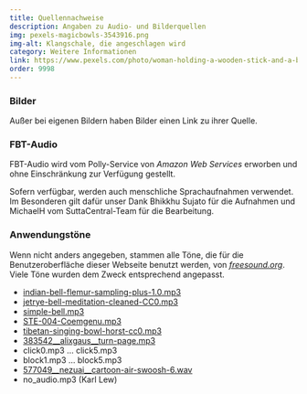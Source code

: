 ```yaml
---
title: Quellennachweise
description: Angaben zu Audio- und Bilderquellen
img: pexels-magicbowls-3543916.png
img-alt: Klangschale, die angeschlagen wird
category: Weitere Informationen
link: https://www.pexels.com/photo/woman-holding-a-wooden-stick-and-a-bowl-3543916/
order: 9998
---
```


### Bilder

Außer bei eigenen Bildern haben Bilder einen Link zu ihrer Quelle.

### FBT-Audio

FBT-Audio wird vom Polly-Service von *Amazon Web Services* erworben und ohne Einschränkung zur Verfügung gestellt.

Sofern verfügbar, werden auch menschliche Sprachaufnahmen verwendet. Im Besonderen gilt dafür unser Dank Bhikkhu Sujato für die Aufnahmen und MichaelH vom SuttaCentral-Team für die Bearbeitung.

### Anwendungstöne

Wenn nicht anders angegeben, stammen alle Töne, die für die Benutzeroberfläche dieser Webseite benutzt werden, von [*freesound.org*](https://freesound.org/search/?q=click). Viele Töne wurden dem Zweck entsprechend angepasst.

- [indian-bell-flemur-sampling-plus-1.0.mp3](https://freesound.org/people/Flemur/sounds/103312)
- [jetrye-bell-meditation-cleaned-CC0.mp3](https://freesound.org/people/JetRye/sounds/140128/)
- [simple-bell.mp3](https://freesound.org/people/Erratic/sounds/221/)
- [STE-004-Coemgenu.mp3](https://discourse.suttacentral.net/t/suttacentral-voice-v1-0-0-released/11844/228)
- [tibetan-singing-bowl-horst-cc0.mp3](https://freesound.org/people/the_very_Real_Horst/sounds/240934/)
- [383542__alixgaus__turn-page.mp3](https://freesound.org/people/alixgaus/sounds/383542/)
- click0.mp3 … click5.mp3
- block1.mp3 … block5.mp3
- [577049__nezuai__cartoon-air-swoosh-6.wav](https://freesound.org/people/nezuai/sounds/577049/)
- no_audio.mp3 (Karl Lew)
